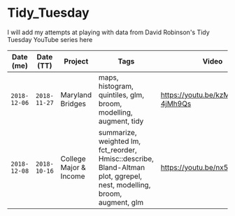 # Tidy_Tuesday
I will add my attempts at playing with data from David Robinson's Tidy Tuesday YouTube series here

| Date (me) | Date (TT) | Project | Tags | Video |
| --- | --- | --- | --- | --- |
| `2018-12-06` | `2018-11-27` | Maryland Bridges | maps, histogram, quintiles, glm, broom, modelling, augment, tidy | https://youtu.be/kzM-4jMh9Qs |
| `2018-12-08` | `2018-10-16` | College Major & Income | summarize, weighted lm, fct_reorder, Hmisc::describe, Bland-Altman plot, ggrepel, nest, modelling, broom, augment, glm | https://youtu.be/nx5yhXAQLxw |
